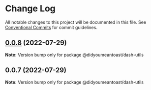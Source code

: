 # Change Log

All notable changes to this project will be documented in this file.
See [Conventional Commits](https://conventionalcommits.org) for commit guidelines.

## [0.0.8](https://github.com/jmanke/dash/compare/@didyoumeantoast/dash-utils@0.0.7...@didyoumeantoast/dash-utils@0.0.8) (2022-07-29)

**Note:** Version bump only for package @didyoumeantoast/dash-utils





## 0.0.7 (2022-07-29)

**Note:** Version bump only for package @didyoumeantoast/dash-utils
